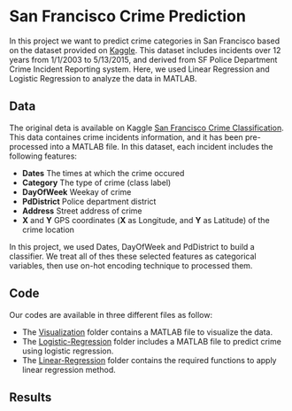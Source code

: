# San Francisco Crime Prediction
In this project we want to predict crime categories in San Francisco based on the dataset provided on [Kaggle](https://www.kaggle.com/c/sf-crime). This dataset includes incidents over 12 years from 1/1/2003 to 5/13/2015, and derived from SF Police Department Crime Incident Reporting system. Here, we used Linear Regression and Logistic Regression to analyze the data in MATLAB. 


## Data
The original deta is available on Kaggle [San Francisco Crime Classification](https://www.kaggle.com/c/sf-crime). 
This data containes crime incidents information, and it has been pre-processed into a MATLAB file. In this dataset, each incident includes the following features:

- __Dates__ The times at which the crime occured
- __Category__ The type of crime (class label)
- __DayOfWeek__ Weekay of crime 
- __PdDistrict__ Police department district
- __Address__ Street address of crime
- __X__ and __Y__ GPS coordinates (__X__ as Longitude, and __Y__ as Latitude) of the crime location

In this project, we used Dates, DayOfWeek and PdDistrict to build a classifier. We treat all of thes these selected features as categorical variables, then use on-hot encoding technique to processed them. 

## Code 
Our codes are available in three different files as follow:

* The [Visualization](https://github.com/MehradSm/SF-Crime-Prediction-/tree/main/Visualization) folder contains a MATLAB file to visualize the data. 
* The [Logistic-Regression](https://github.com/MehradSm/SF-Crime-Prediction/tree/main/Logistic-Regression) folder includes a MATLAB file to predict crime using logistic regression. 
* The [Linear-Regression](https://github.com/MehradSm/SF-Crime-Prediction/tree/main/Linear-Regression) folder contains the required functions to apply linear regression method. 

## Results
